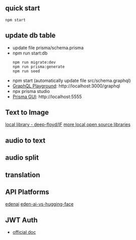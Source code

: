 ## quick start
```
npm start

```

## update db table
- update file prisma/schema.prisma
- npm run start:db 
  ``` equals to following three commands
  npm run migrate:dev
  npm run prisma:generate
  npm run seed
  ```
- npm start (automatically update file src/schema.graphql)
- [GraphQL Playground](http://localhost:3000/graphql): http://localhost:3000/graphql
- npx prisma studio
- [Prisma GUI](http://localhost:5555): http://localhost:5555

## Text to Image
[local library - deep-floyd/IF](https://github.com/deep-floyd/IF)
[more local open source libraries](https://www.edenai.co/post/top-free-image-generation-tools-apis-and-open-source-models)

## audio to text

## audio split

##  translation

## API Platforms
[edenai](https://app.edenai.run/bricks/default)
[eden-ai-vs-hugging-face](https://hackernoon.com/eden-ai-vs-hugging-face-use-cases-target-users-and-value-propositions)

## JWT Auth
- [official doc](https://docs.nestjs.com/security/authentication)